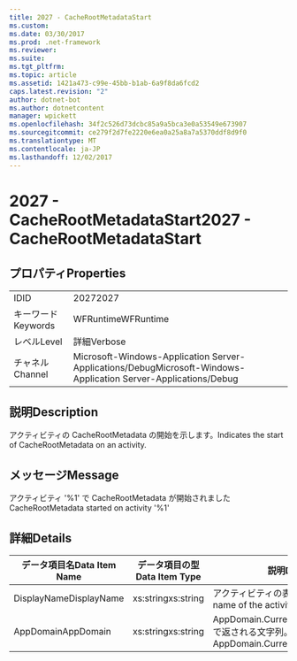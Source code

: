 ```yaml
---
title: 2027 - CacheRootMetadataStart
ms.custom: 
ms.date: 03/30/2017
ms.prod: .net-framework
ms.reviewer: 
ms.suite: 
ms.tgt_pltfrm: 
ms.topic: article
ms.assetid: 1421a473-c99e-45bb-b1ab-6a9f8da6fcd2
caps.latest.revision: "2"
author: dotnet-bot
ms.author: dotnetcontent
manager: wpickett
ms.openlocfilehash: 34f2c526d73dcbc85a9a5bca3e0a53549e673907
ms.sourcegitcommit: ce279f2d7fe2220e6ea0a25a8a7a5370ddf8d9f0
ms.translationtype: MT
ms.contentlocale: ja-JP
ms.lasthandoff: 12/02/2017
---
```

# <a name="2027---cacherootmetadatastart"></a><span data-ttu-id="d6d38-102">2027 - CacheRootMetadataStart</span><span class="sxs-lookup"><span data-stu-id="d6d38-102">2027 - CacheRootMetadataStart</span></span>
## <a name="properties"></a><span data-ttu-id="d6d38-103">プロパティ</span><span class="sxs-lookup"><span data-stu-id="d6d38-103">Properties</span></span>  
  
|||  
|-|-|  
|<span data-ttu-id="d6d38-104">ID</span><span class="sxs-lookup"><span data-stu-id="d6d38-104">ID</span></span>|<span data-ttu-id="d6d38-105">2027</span><span class="sxs-lookup"><span data-stu-id="d6d38-105">2027</span></span>|  
|<span data-ttu-id="d6d38-106">キーワード</span><span class="sxs-lookup"><span data-stu-id="d6d38-106">Keywords</span></span>|<span data-ttu-id="d6d38-107">WFRuntime</span><span class="sxs-lookup"><span data-stu-id="d6d38-107">WFRuntime</span></span>|  
|<span data-ttu-id="d6d38-108">レベル</span><span class="sxs-lookup"><span data-stu-id="d6d38-108">Level</span></span>|<span data-ttu-id="d6d38-109">詳細</span><span class="sxs-lookup"><span data-stu-id="d6d38-109">Verbose</span></span>|  
|<span data-ttu-id="d6d38-110">チャネル</span><span class="sxs-lookup"><span data-stu-id="d6d38-110">Channel</span></span>|<span data-ttu-id="d6d38-111">Microsoft-Windows-Application Server-Applications/Debug</span><span class="sxs-lookup"><span data-stu-id="d6d38-111">Microsoft-Windows-Application Server-Applications/Debug</span></span>|  
  
## <a name="description"></a><span data-ttu-id="d6d38-112">説明</span><span class="sxs-lookup"><span data-stu-id="d6d38-112">Description</span></span>  
 <span data-ttu-id="d6d38-113">アクティビティの CacheRootMetadata の開始を示します。</span><span class="sxs-lookup"><span data-stu-id="d6d38-113">Indicates the start of CacheRootMetadata on an activity.</span></span>  
  
## <a name="message"></a><span data-ttu-id="d6d38-114">メッセージ</span><span class="sxs-lookup"><span data-stu-id="d6d38-114">Message</span></span>  
 <span data-ttu-id="d6d38-115">アクティビティ '%1' で CacheRootMetadata が開始されました</span><span class="sxs-lookup"><span data-stu-id="d6d38-115">CacheRootMetadata started on activity '%1'</span></span>  
  
## <a name="details"></a><span data-ttu-id="d6d38-116">詳細</span><span class="sxs-lookup"><span data-stu-id="d6d38-116">Details</span></span>  
  
|<span data-ttu-id="d6d38-117">データ項目名</span><span class="sxs-lookup"><span data-stu-id="d6d38-117">Data Item Name</span></span>|<span data-ttu-id="d6d38-118">データ項目の型</span><span class="sxs-lookup"><span data-stu-id="d6d38-118">Data Item Type</span></span>|<span data-ttu-id="d6d38-119">説明</span><span class="sxs-lookup"><span data-stu-id="d6d38-119">Description</span></span>|  
|--------------------|--------------------|-----------------|  
|<span data-ttu-id="d6d38-120">DisplayName</span><span class="sxs-lookup"><span data-stu-id="d6d38-120">DisplayName</span></span>|<span data-ttu-id="d6d38-121">xs:string</span><span class="sxs-lookup"><span data-stu-id="d6d38-121">xs:string</span></span>|<span data-ttu-id="d6d38-122">アクティビティの表示名。</span><span class="sxs-lookup"><span data-stu-id="d6d38-122">The display name of the activity.</span></span>|  
|<span data-ttu-id="d6d38-123">AppDomain</span><span class="sxs-lookup"><span data-stu-id="d6d38-123">AppDomain</span></span>|<span data-ttu-id="d6d38-124">xs:string</span><span class="sxs-lookup"><span data-stu-id="d6d38-124">xs:string</span></span>|<span data-ttu-id="d6d38-125">AppDomain.CurrentDomain.FriendlyName で返される文字列。</span><span class="sxs-lookup"><span data-stu-id="d6d38-125">The string returned by AppDomain.CurrentDomain.FriendlyName.</span></span>|

